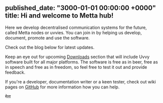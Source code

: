 published_date: "3000-01-01 00:00:00 +0000"
title: Hi and welcome to Metta hub!
---
Here we develop decentralised communication systems for the future, called Metta nodes or uvvies. You can join in by helping us develop, document, promote and use the software.

Check out the blog below for latest updates.

Keep an eye out for upcoming <a href="/downloads">Downloads</a> section that will include Uvvy software built for all major platforms. The software is free as in beer, free as in speech and free as in freedom, so feel free to test it out and provide feedback.

If you're a developer, documentation writer or a keen tester, check out wiki pages on <a href="https://github.com/metta-systems/metta">GitHub</a> for more information how you can help.

मेता
